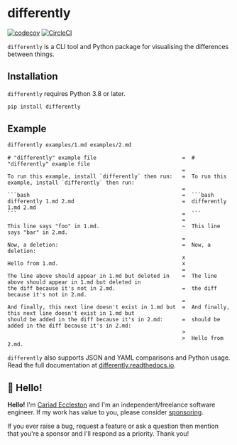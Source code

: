 # differently

[![codecov](https://codecov.io/gh/cariad/differently/branch/main/graph/badge.svg?token=2hx57vSnN9)](https://codecov.io/gh/cariad/differently) [![CircleCI](https://circleci.com/gh/cariad/differently/tree/main.svg?style=shield)](https://circleci.com/gh/cariad/differently/tree/main)

`differently` is a CLI tool and Python package for visualising the differences between things.

## Installation

`differently` requires Python 3.8 or later.

```bash
pip install differently
```

## Example

```bash
differently examples/1.md examples/2.md
```

<!--dinject as=markdown host=shell range=start-->

```text
# "differently" example file                           =  # "differently" example file
                                                       =
To run this example, install `differently` then run:   =  To run this example, install `differently` then run:
                                                       =
```bash                                                =  ```bash
differently 1.md 2.md                                  =  differently 1.md 2.md
```                                                    =  ```
                                                       =
This line says "foo" in 1.md.                          ~  This line says "bar" in 2.md.
                                                       =
Now, a deletion:                                       =  Now, a deletion:
                                                       x
Hello from 1.md.                                       x
                                                       =
The line above should appear in 1.md but deleted in    =  The line above should appear in 1.md but deleted in
the diff because it's not in 2.md.                     =  the diff because it's not in 2.md.
                                                       =
And finally, this next line doesn't exist in 1.md but  =  And finally, this next line doesn't exist in 1.md but
should be added in the diff because it's in 2.md:      =  should be added in the diff because it's in 2.md:
                                                       >
                                                       >  Hello from 2.md.
```

<!--dinject range=end-->

`differently` also supports JSON and YAML comparisons and Python usage. Read the full documentation at [differently.readthedocs.io](https://differently.readthedocs.io).

## 👋 Hello!

**Hello!** I'm [Cariad Eccleston](https://cariad.io) and I'm an independent/freelance software engineer. If my work has value to you, please consider [sponsoring](https://github.com/sponsors/cariad/).

If you ever raise a bug, request a feature or ask a question then mention that you're a sponsor and I'll respond as a priority. Thank you!
